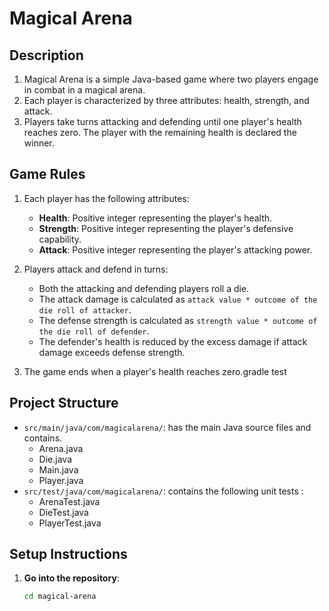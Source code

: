 # Magical Arena

## Description
1. Magical Arena is a simple Java-based game where two players engage in combat in a magical arena. 
2. Each player is characterized by three attributes: health, strength, and attack. 
3. Players take turns attacking and defending until one player's health reaches zero. The player with the remaining health is declared the winner.

## Game Rules

1. Each player has the following attributes:
    - **Health**: Positive integer representing the player's health.
    - **Strength**: Positive integer representing the player's defensive capability.
    - **Attack**: Positive integer representing the player's attacking power.

2. Players attack and defend in turns:
    - Both the attacking and defending players roll a die.
    - The attack damage is calculated as `attack value * outcome of the die roll of attacker`.
    - The defense strength is calculated as `strength value * outcome of the die roll of defender`.
    - The defender's health is reduced by the excess damage if attack damage exceeds defense strength.

3. The game ends when a player's health reaches zero.gradle test

## Project Structure
- `src/main/java/com/magicalarena/`: has the main Java source files and contains.
  - Arena.java
  - Die.java
  - Main.java
  - Player.java
- `src/test/java/com/magicalarena/`: contains the following unit tests :
  - ArenaTest.java
  - DieTest.java
  - PlayerTest.java


## Setup Instructions

1. **Go into the repository**:
   ```bash
   cd magical-arena
   ```